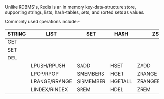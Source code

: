 Unlike RDBMS's, Redis is an in memory key-data-structure store, supporting strings, lists, hash-tables, sets, and sorted sets as values.

Commonly used operations include:-

STRING | LIST          | SET       | HASH    | ZSET
-------|---------------|-----------|---------|--------------
 GET   |               |           |         |
 SET   |               |           |         |
 DEL   |               |           |         |
       | LPUSH/RPUSH   | SADD      | HSET    | ZADD
       | LPOP/RPOP     | SMEMBERS  | HGET    | ZRANGE
       | LRANGE/RRANGE | SISMEMBER | HGETALL | ZRANGEBYSCORE
       | LINDEX/RINDEX | SREM      | HDEL    | ZREM
